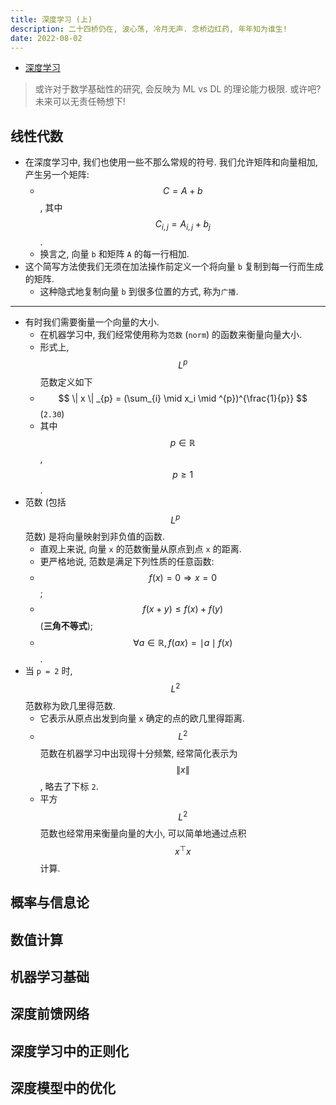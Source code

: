 ```yaml
---
title: 深度学习 (上)
description: 二十四桥仍在, 波心荡, 冷月无声. 念桥边红药, 年年知为谁生!
date: 2022-08-02
---
```


- [深度学习](https://book.douban.com/subject/27087503/)

> 或许对于数学基础性的研究, 会反映为 ML vs DL 的理论能力极限.
  或许吧? 未来可以无责任畅想下!

## 线性代数

- 在深度学习中, 我们也使用一些不那么常规的符号.
  我们允许矩阵和向量相加, 产生另一个矩阵:
  - $$ C = A + b $$,
    其中
    $$ C_{i, j} = A_{i, j} + b_{j} $$.
  - 换言之, 向量 `b` 和矩阵 `A` 的每一行相加.
- 这个简写方法使我们无须在加法操作前定义一个将向量 `b` 复制到每一行而生成的矩阵.
  - 这种隐式地复制向量 `b` 到很多位置的方式, 称为`广播`.

---

- 有时我们需要衡量一个向量的大小.
  - 在机器学习中, 我们经常使用称为`范数` (`norm`) 的函数来衡量向量大小.
  - 形式上,
    $$ L^p $$
    范数定义如下
  - $$ \| x \| _{p} = (\sum_{i} \mid x_i \mid ^{p})^{\frac{1}{p}} $$
    (`2.30`)
  - 其中
    $$ p \in \mathbb{R} $$,
    $$ p \ge 1 $$.
- 范数 (包括
  $$ L^p $$
  范数) 是将向量映射到非负值的函数.
  - 直观上来说, 向量 `x` 的范数衡量从原点到点 `x` 的距离.
  - 更严格地说, 范数是满足下列性质的任意函数:
  - $$ f(x) = 0 \Longrightarrow x = 0 $$;
  - $$ f(x + y) \le f(x) + f(y) $$
    (__三角不等式__);
  - $$ \forall a \in \mathbb{R}, f(ax) = \mid a \mid f(x) $$.
- 当 `p = 2` 时,
  $$ L^2 $$
  范数称为欧几里得范数.
  - 它表示从原点出发到向量 `x` 确定的点的欧几里得距离.
  - $$ L^2 $$
    范数在机器学习中出现得十分频繁, 经常简化表示为
    $$ \| x \| $$,
    略去了下标 `2`.
  - 平方
    $$ L^2 $$
    范数也经常用来衡量向量的大小, 可以简单地通过点积
    $$ x^{\top} x $$
    计算.
## 概率与信息论

## 数值计算

## 机器学习基础

## 深度前馈网络

## 深度学习中的正则化

## 深度模型中的优化
